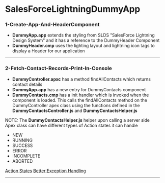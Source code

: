 # SalesForceLightningDummyApp

### 1-Create-App-And-HeaderComponent
* <b>DummyApp.app</b> extends the styling from SLDS "SalesForce Lightning Design System" and it has a reference to the DummyHeader Component
* <b>DummyHeader.cmp</b> uses the lighting layout and lightning icon tags to display a Header for our application

-----------------------------------------------------------------------------------------------------------------------------

### 2-Fetch-Contact-Records-Print-In-Console
* <b>DummyController.apxc</b> has a method findAllContacts which returns contact details
* <b>DummyApp.app</b> has a new entry for DummyContacts component
* <b>DummyContacts.cmp</b> has a init handler which is invoked when the component is loaded. This calls the findAllContacts method on the DummyController apex class using the functions defined in the <b>DummyContactsController.js</b> and <b>DummyContactsHelper.js</b>

NOTE: The <b>DummyContactsHelper.js</b> helper upon calling a server side Apex class can have different types of Action states it can handle
- NEW
- RUNNING
- SUCCESS
- ERROR
- INCOMPLETE
- ABORTED

[Action States](https://developer.salesforce.com/docs/atlas.en-us.lightning.meta/lightning/controllers_server_actions_states.htm)
[Better Exception Handling](https://developer.salesforce.com/blogs/2017/09/error-handling-best-practices-lightning-apex.html)

-----------------------------------------------------------------------------------------------------------------------------
